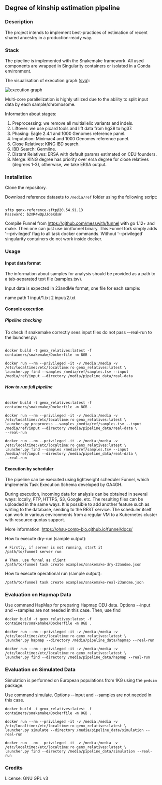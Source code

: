 ## Degree of kinship estimation pipeline
### Description

The project intends to implement best-practices of estimation of recent shared ancestry in a production-ready way.

### Stack

The pipeline is implemented with the Snakemake framework. All used components are wrapped in Singularity containers or isolated in a Conda environment.

The visualisation of execution graph ([svg](https://drive.google.com/file/d/1g-Qh73XbSi0tXJ0uyHAFMbsgMWT34hAJ/view?usp=sharing)):

![execution graph](https://drive.google.com/file/d/1vezV4LzqfwRaeAXFQZ8IlblK-ixMRflh/view?usp=sharing)


Multi-core parallelization is highly utilized due to the ability to split input data by each sample/chromosome.

Information about stages:
1. Preprocessing: we remove all multiallelic variants and indels.
2. Liftover: we use picard tools and lift data from hg38 to hg37.
3. Phasing: Eagle 2.4.1 and 1000 Genomes reference panel.
4. Imputation: Minimac4 and 1000 Genomes reference panel.
5. Close Relatives: KING IBD search.
6. IBD Search: Germline.
7. Distant Relatives: ERSA with default params estimated on CEU founders.
8. Merge: KING degree has priority over ersa degree for close relatives (degrees 1-3), otherwise, we take ERSA output.


### Installation

Clone the repository.

Download reference datasets to `/media/ref` folder using the following script:

```text

sftp genx-reference-sftp@20.54.91.13
Password: b2mR4wQpJJdeKdsW

```

Compile Funnel from https://github.com/messwith/funnel with go 1.12+ and make. Then one can just use bin/funnel binary. This Funnel fork simply adds ‘--privileged’ flag to all task docker commands. Without ‘--privileged’ singularity containers do not work inside docker. 

### Usage
#### Input data format

The information about samples for analysis should be provided as a path to a tab-separated text file (samples.tsv).

Input data is expected in 23andMe format, one file for each sample:

name	path
1	input/1.txt
2	input/2.txt
#### Console execution

##### Pipeline checking

To check if snakemake correctly sees input files do not pass --real-run to the launcher.py:

```text

docker build -t genx_relatives:latest -f containers/snakemake/Dockerfile -m 8GB .

docker run --rm --privileged -it -v /media:/media -v /etc/localtime:/etc/localtime:ro genx_relatives:latest \
launcher.py find --samples /media/ref/samples.tsv --input /media/ref/input --directory /media/pipeline_data/real-data
```

##### How to run full pipeline

```text

docker build -t genx_relatives:latest -f containers/snakemake/Dockerfile -m 8GB .

docker run --rm --privileged -it -v /media:/media -v /etc/localtime:/etc/localtime:ro genx_relatives:latest \
launcher.py preprocess --samples /media/ref/samples.tsv --input /media/ref/input --directory /media/pipeline_data/real-data \
--real-run

docker run --rm --privileged -it -v /media:/media -v /etc/localtime:/etc/localtime:ro genx_relatives:latest \
launcher.py find --samples /media/ref/samples.tsv --input /media/ref/input --directory /media/pipeline_data/real-data \
--real-run
```

#### Execution by scheduler
The pipeline can be executed using lightweight scheduler Funnel, which implements Task Execution Schema developed by GA4GH.

During execution, incoming data for analysis can be obtained in several ways: locally, FTP, HTTPS, S3, Google, etc. The resulting files can be uploaded in the same ways. It is possible to add another feature such as writing to the database, sending to the REST service. The scheduler itself can work in various environments from a regular VM to a Kubernetes cluster with resource quotas support.

More information: https://ohsu-comp-bio.github.io/funnel/docs/

How to execute dry-run (sample output):

```text 
# Firstly, if server is not running, start it
/path/to/funnel server run

# Then, use funnel as client
/path/to/funnel task create examples/snakemake-dry-23andme.json                                                                                                                                      
```

How to execute operational run (sample output):

```text 
/path/to/funnel task create examples/snakemake-real-23andme.json                                                                                                                                      
```

### Evaluation on Hapmap Data

Use command HapMap for preparing Hapmap CEU data. Options --input and --samples are not needed in this case.
Then, use find

```text
docker build -t genx_relatives:latest -f containers/snakemake/Dockerfile -m 8GB .

docker run --rm --privileged -it -v /media:/media -v /etc/localtime:/etc/localtime:ro genx_relatives:latest \
launcher.py hapmap --directory /media/pipeline_data/hapmap --real-run

docker run --rm --privileged -it -v /media:/media -v /etc/localtime:/etc/localtime:ro genx_relatives:latest \
launcher.py find --directory /media/pipeline_data/hapmap --real-run
```

### Evaluation on Simulated Data

Simulation is performed on European populations from 1KG using the `pedsim` package.

Use command simulate. Options --input and --samples are not needed in this case.

```text
docker build -t genx_relatives:latest -f containers/snakemake/Dockerfile -m 8GB .

docker run --rm --privileged -it -v /media:/media -v /etc/localtime:/etc/localtime:ro genx_relatives:latest \
launcher.py simulate --directory /media/pipeline_data/simulation --real-run

docker run --rm --privileged -it -v /media:/media -v /etc/localtime:/etc/localtime:ro genx_relatives:latest \
launcher.py find --directory /media/pipeline_data/simulation --real-run
```

### Credits

License: GNU GPL v3
